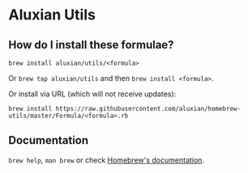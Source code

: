 # Aluxian Utils

## How do I install these formulae?
`brew install aluxian/utils/<formula>`

Or `brew tap aluxian/utils` and then `brew install <formula>`.

Or install via URL (which will not receive updates):

```
brew install https://raw.githubusercontent.com/aluxian/homebrew-utils/master/Formula/<formula>.rb
```

## Documentation
`brew help`, `man brew` or check [Homebrew's documentation](https://docs.brew.sh).

